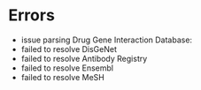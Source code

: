 # Errors

- issue parsing Drug Gene Interaction Database: 
- failed to resolve DisGeNet
- failed to resolve Antibody Registry
- failed to resolve Ensembl
- failed to resolve MeSH